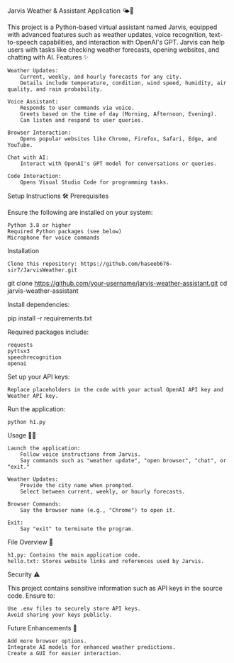 Jarvis Weather & Assistant Application 🌤️🤖

This project is a Python-based virtual assistant named Jarvis, equipped with advanced features such as weather updates, voice recognition, text-to-speech capabilities, and interaction with OpenAI's GPT. Jarvis can help users with tasks like checking weather forecasts, opening websites, and chatting with AI.
Features ✨

    Weather Updates:
        Current, weekly, and hourly forecasts for any city.
        Details include temperature, condition, wind speed, humidity, air quality, and rain probability.

    Voice Assistant:
        Responds to user commands via voice.
        Greets based on the time of day (Morning, Afternoon, Evening).
        Can listen and respond to user queries.

    Browser Interaction:
        Opens popular websites like Chrome, Firefox, Safari, Edge, and YouTube.

    Chat with AI:
        Interact with OpenAI's GPT model for conversations or queries.

    Code Interaction:
        Opens Visual Studio Code for programming tasks.

Setup Instructions 🛠️
Prerequisites

Ensure the following are installed on your system:

    Python 3.8 or higher
    Required Python packages (see below)
    Microphone for voice commands

Installation

    Clone this repository: https://github.com/haseeb676-sir7/JarvisWeather.git

git clone https://github.com/your-username/jarvis-weather-assistant.git
cd jarvis-weather-assistant

Install dependencies:

pip install -r requirements.txt

Required packages include:

    requests
    pyttsx3
    speechrecognition
    openai

Set up your API keys:

    Replace placeholders in the code with your actual OpenAI API key and Weather API key.

Run the application:

    python h1.py

Usage 🧑‍💻

    Launch the application:
        Follow voice instructions from Jarvis.
        Say commands such as "weather update", "open browser", "chat", or "exit."

    Weather Updates:
        Provide the city name when prompted.
        Select between current, weekly, or hourly forecasts.

    Browser Commands:
        Say the browser name (e.g., "Chrome") to open it.

    Exit:
        Say "exit" to terminate the program.

File Overview 📂

    h1.py: Contains the main application code.
    hello.txt: Stores website links and references used by Jarvis.

Security ⚠️

This project contains sensitive information such as API keys in the source code. Ensure to:

    Use .env files to securely store API keys.
    Avoid sharing your keys publicly.

Future Enhancements 🚀

    Add more browser options.
    Integrate AI models for enhanced weather predictions.
    Create a GUI for easier interaction.
